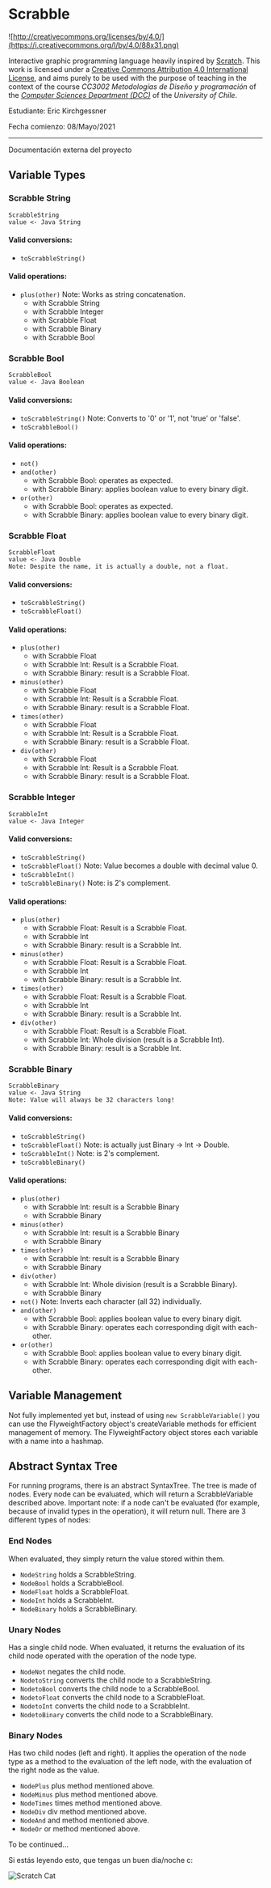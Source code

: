 # Scrabble

![http://creativecommons.org/licenses/by/4.0/](https://i.creativecommons.org/l/by/4.0/88x31.png)

Interactive graphic programming language heavily inspired by 
[Scratch](https://scratch.mit.edu).
This work is licensed under a
[Creative Commons Attribution 4.0 International License](http://creativecommons.org/licenses/by/4.0/), 
and aims purely to be used with the purpose of teaching in the context of the course 
_CC3002 Metodologías de Diseño y programación_ of the 
[_Computer Sciences Department (DCC)_](https://www.dcc.uchile.cl) of the 
_University of Chile_.

Estudiante: Eric Kirchgessner

Fecha comienzo: 08/Mayo/2021

---
Documentación externa del proyecto


## Variable Types

### Scrabble String
    ScrabbleString
    value <- Java String
#### Valid conversions:
* `toScrabbleString()`
#### Valid operations:
* `plus(other)` Note: Works as string concatenation.
  * with Scrabble String
  * with Scrabble Integer
  * with Scrabble Float
  * with Scrabble Binary
  * with Scrabble Bool


### Scrabble Bool
    ScrabbleBool
    value <- Java Boolean
#### Valid conversions:
* `toScrabbleString()` Note: Converts to '0' or '1', not 'true' or 'false'.
* `toScrabbleBool()`
#### Valid operations:
* `not()`
* `and(other)`
  * with Scrabble Bool: operates as expected.
  * with Scrabble Binary: applies boolean value to every binary digit.
* `or(other)`
  * with Scrabble Bool: operates as expected.
  * with Scrabble Binary: applies boolean value to every binary digit.


### Scrabble Float
    ScrabbleFloat
    value <- Java Double
    Note: Despite the name, it is actually a double, not a float.
#### Valid conversions:
* `toScrabbleString()`
* `toScrabbleFloat()`
#### Valid operations:
* `plus(other)`
  * with Scrabble Float
  * with Scrabble Int: Result is a Scrabble Float.
  * with Scrabble Binary: result is a Scrabble Float. 
* `minus(other)`
  * with Scrabble Float
  * with Scrabble Int: Result is a Scrabble Float.
  * with Scrabble Binary: result is a Scrabble Float. 
* `times(other)`
  * with Scrabble Float
  * with Scrabble Int: Result is a Scrabble Float.
  * with Scrabble Binary: result is a Scrabble Float. 
* `div(other)`
  * with Scrabble Float
  * with Scrabble Int: Result is a Scrabble Float.
  * with Scrabble Binary: result is a Scrabble Float. 


### Scrabble Integer
    ScrabbleInt
    value <- Java Integer
#### Valid conversions:
* `toScrabbleString()`
* `toScrabbleFloat()` Note: Value becomes a double with decimal value 0.
* `toScrabbleInt()`
* `toScrabbleBinary()` Note: is 2's complement.
#### Valid operations:
* `plus(other)`
  * with Scrabble Float: Result is a Scrabble Float.
  * with Scrabble Int
  * with Scrabble Binary: result is a Scrabble Int.
* `minus(other)`
  * with Scrabble Float: Result is a Scrabble Float.
  * with Scrabble Int
  * with Scrabble Binary: result is a Scrabble Int.
* `times(other)`
  * with Scrabble Float: Result is a Scrabble Float.
  * with Scrabble Int
  * with Scrabble Binary: result is a Scrabble Int.
* `div(other)`
  * with Scrabble Float: Result is a Scrabble Float.
  * with Scrabble Int: Whole division (result is a Scrabble Int).
  * with Scrabble Binary: result is a Scrabble Int.

### Scrabble Binary
    ScrabbleBinary
    value <- Java String
    Note: Value will always be 32 characters long!
#### Valid conversions:
* `toScrabbleString()`
* `toScrabbleFloat()` Note: is actually just Binary -> Int -> Double.
* `toScrabbleInt()` Note: is 2's complement.
* `toScrabbleBinary()`
#### Valid operations:
* `plus(other)`
  * with Scrabble Int: result is a Scrabble Binary
  * with Scrabble Binary
* `minus(other)`
  * with Scrabble Int: result is a Scrabble Binary
  * with Scrabble Binary
* `times(other)`
  * with Scrabble Int: result is a Scrabble Binary
  * with Scrabble Binary
* `div(other)`
  * with Scrabble Int: Whole division (result is a Scrabble Binary).
  * with Scrabble Binary
* `not()` Note: Inverts each character (all 32) individually.
* `and(other)`
  * with Scrabble Bool: applies boolean value to every binary digit.
  * with Scrabble Binary: operates each corresponding digit with each-other.
* `or(other)`
  * with Scrabble Bool: applies boolean value to every binary digit.
  * with Scrabble Binary: operates each corresponding digit with each-other.


## Variable Management

Not fully implemented yet but, instead of using `new ScrabbleVariable()` you can use the FlyweightFactory object's createVariable methods for efficient management of memory.
The FlyweightFactory object stores each variable with a name into a hashmap.

## Abstract Syntax Tree

For running programs, there is an abstract SyntaxTree. 
The tree is made of nodes. Every node can be evaluated, which will return a ScrabbleVariable described above.
Important note: if a node can't be evaluated (for example, because of invalid types in the operation), it will return null.
There are 3 different types of nodes:

### End Nodes
When evaluated, they simply return the value stored within them.
* `NodeString` holds a ScrabbleString.
* `NodeBool` holds a ScrabbleBool.
* `NodeFloat` holds a ScrabbleFloat.
* `NodeInt` holds a ScrabbleInt.
* `NodeBinary` holds a ScrabbleBinary.

### Unary Nodes
Has a single child node. When evaluated, it returns the evaluation of its child node operated with the operation of the node type.
* `NodeNot` negates the child node.
* `NodetoString` converts the child node to a ScrabbleString.
* `NodetoBool` converts the child node to a ScrabbleBool.
* `NodetoFloat` converts the child node to a ScrabbleFloat.
* `NodetoInt` converts the child node to a ScrabbleInt.
* `NodetoBinary` converts the child node to a ScrabbleBinary.

### Binary Nodes
Has two child nodes (left and right). It applies the operation of the node type as a method to the evaluation of the left node, with the evaluation of the right node as the value.
* `NodePlus` plus method mentioned above.
* `NodeMinus` plus method mentioned above.
* `NodeTimes` times method mentioned above.
* `NodeDiv` div method mentioned above.
* `NodeAnd` and method mentioned above.
* `NodeOr` or method mentioned above.

To be continued...


Si estás leyendo esto, que tengas un buen dia/noche c:

![Scratch Cat](https://en.scratch-wiki.info/w/images/thumb/ScratchCat-Small.png/200px-ScratchCat-Small.png)
